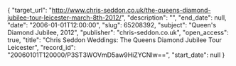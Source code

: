 {
  "target_url": "http://www.chris-seddon.co.uk/the-queens-diamond-jubilee-tour-leicester-march-8th-2012/", 
  "description": "", 
  "end_date": null, 
  "date": "2006-01-01T12:00:00", 
  "slug": 65208392, 
  "subject": "Queen's Diamond Jubilee, 2012", 
  "publisher": "chris-seddon.co.uk", 
  "open_access": true, 
  "title": "Chris Seddon Weddings: The Queens Diamond Jubilee Tour Leicester", 
  "record_id": "20060101T120000/P3ST3WOVmD5aw9HiZYCNlw==", 
  "start_date": null
}

